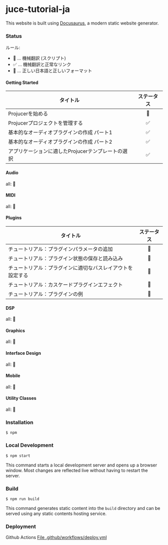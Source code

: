 # juce-tutorial-ja

This website is built using [Docusaurus](https://docusaurus.io/), a modern static website generator.

### Status

ルール:
- 🤖 ... 機械翻訳 (スクリプト)
- ✅ ... 機械翻訳と正常なリンク
- 💯 ... 正しい日本語と正しいフォーマット

#### Getting Started

| タイトル | ステータス |
| --- | :---: |
| Projucerを始める | 💯 |
| Projucerプロジェクトを管理する | ✅ |
| 基本的なオーディオプラグインの作成 パート1 | ✅ |
| 基本的なオーディオプラグインの作成 パート2 | ✅ |
| アプリケーションに適したProjucerテンプレートの選択 | ✅ |

#### Audio
all: 🤖

#### MIDI
all: 🤖

#### Plugins

| タイトル | ステータス |
| --- | :---: |
| チュートリアル：プラグインパラメータの追加 | 🤖 |
| チュートリアル：プラグイン状態の保存と読み込み | 🤖 |
| チュートリアル：プラグインに適切なバスレイアウトを設定する | 🤖 |
| チュートリアル：カスケードプラグインエフェクト | 🤖 |
| チュートリアル：プラグインの例 | 🤖 |

#### DSP
all: 🤖

#### Graphics
all: 🤖

#### Interface Design
all: 🤖

#### Mobile
all: 🤖

#### Utility Classes
all: 🤖


### Installation

```
$ npm
```

### Local Development

```
$ npm start
```

This command starts a local development server and opens up a browser window. Most changes are reflected live without having to restart the server.

### Build

```
$ npm run build
```

This command generates static content into the `build` directory and can be served using any static contents hosting service.

### Deployment

Github Actions
[File .github/workflows/deploy.yml](.github/workflows/deploy.yml)